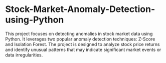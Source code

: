 # Stock-Market-Anomaly-Detection-using-Python
This project focuses on detecting anomalies in stock market data using Python. It leverages two popular anomaly detection techniques: Z-Score and Isolation Forest. The project is designed to analyze stock price returns and identify unusual patterns that may indicate significant market events or data irregularities.
